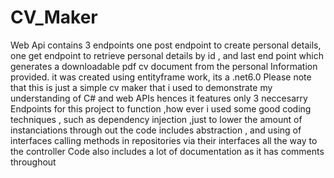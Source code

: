 # CV_Maker
Web Api contains 3 endpoints 
one post endpoint to create personal details,
one get endpoint to retrieve personal details  by id ,
and last end point which generates a downloadable pdf cv document from the personal Information provided.
it was created using  entityframe work, its a .net6.0
Please note that this is just a simple cv maker that i used to demonstrate my understanding of C# and web APIs
hences it features only 3 neccesarry Endpoints for this project to function ,how ever i used some good coding techniques ,
such as dependency injection ,just to lower the amount of instanciations through out the code
includes abstraction , and using of interfaces calling methods in repositories via their interfaces all the way to the controller
Code also includes a lot of documentation as it has comments throughout
